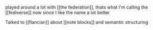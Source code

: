 played around a lot with [[the federation]], thats what I'm calling the [[fediverse]] now since I like the name a lot better

Talked to [[flancian]] about [[note blocks]] and semantic structuring